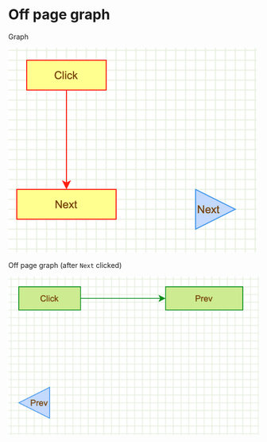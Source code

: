 # Off page graph

Graph

![Graph](../images/examples/off-page/off-page-1.png "Graph")

Off page graph (after `Next` clicked)

![Off page graph](../images/examples/off-page/off-page-2.png "Off page graph")
